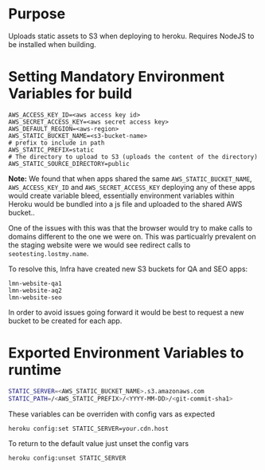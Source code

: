 # Purpose

Uploads static assets to S3 when deploying to heroku.
Requires NodeJS to be installed when building.

# Setting Mandatory Environment Variables for build

```
AWS_ACCESS_KEY_ID=<aws access key id>
AWS_SECRET_ACCESS_KEY=<aws secret access key>
AWS_DEFAULT_REGION=<aws-region>
AWS_STATIC_BUCKET_NAME=<s3-bucket-name>
# prefix to include in path
AWS_STATIC_PREFIX=static
# The directory to upload to S3 (uploads the content of the directory)
AWS_STATIC_SOURCE_DIRECTORY=public
```

**Note:** We found that when apps shared the same `AWS_STATIC_BUCKET_NAME`,
`AWS_ACCESS_KEY_ID` and `AWS_SECRET_ACCESS_KEY` deploying any of these
apps would create variable bleed, essentially environment variables within Heroku would
be bundled into a js file and uploaded to the shared AWS bucket..

One of the issues with this was that the browser would try to make calls to domains
different to the one we were on. This was particualrly prevalent on the staging
website were we would see redirect calls to `seotesting.lostmy.name`.

To resolve this, Infra have created new S3 buckets for QA and SEO apps:

```
lmn-website-qa1
lmn-website-aq2
lmn-website-seo
```

In order to avoid issues going forward it would be best to request a new bucket
to be created for each app.

# Exported Environment Variables to runtime

```sh
STATIC_SERVER=<AWS_STATIC_BUCKET_NAME>.s3.amazonaws.com
STATIC_PATH=/<AWS_STATIC_PREFIX>/<YYYY-MM-DD>/<git-commit-sha1>
```

These variables can be overriden with config vars as expected

```
heroku config:set STATIC_SERVER=your.cdn.host
```

To return to the default value just unset the config vars

```
heroku config:unset STATIC_SERVER
```
